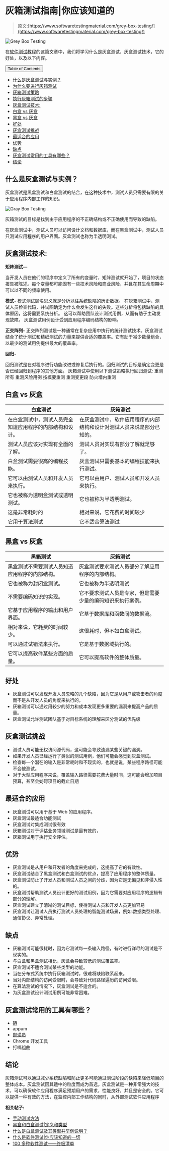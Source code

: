 # 灰箱测试指南|你应该知道的

> 原文:[https://www.softwaretestingmaterial.com/grey-box-testing/](https://www.softwaretestingmaterial.com/grey-box-testing/)

![Grey Box Testing](img/af1a142cb80ab95174486d1edb2186ff.png)

在[软件测试教程](https://www.softwaretestingmaterial.com/manual-testing-tutorial/)的这篇文章中，我们将学习什么是灰盒测试，灰盒测试技术，它的好处，以及以下内容。

<button class="kb-table-of-contents-title-btn kb-table-of-contents-toggle" aria-expanded="false" aria-label="Expand Table of Contents">Table of Contents</button>

*   [什么是灰盒测试与实例？](#h-what-is-grey-box-testing-with-example)
*   [为什么要进行灰箱测试](#h-why-grey-box-testing)
*   [灰箱测试策略](#h-grey-box-testing-strategy)
*   [执行灰箱测试的步骤](#h-steps-to-perform-grey-box-testing)
*   [灰盒测试技术:](#h-grey-box-testing-techniques)
*   [白盒 vs 灰盒](#h-whitebox-vs-grey-box)
*   [黑盒 vs 灰盒](#h-blackbox-vs-grey-box)
*   [好处](#h-benefits)
*   [灰盒测试挑战](#h-gray-box-testing-challenges)
*   [最适合的应用](#h-best-suited-applications)
*   [优势](#h-advantages)
*   [缺点](#h-disadvantages)
*   [灰盒测试常用的工具有哪些？](#h-what-are-the-commonly-used-tools-for-grey-box-testing)
*   [结论](#h-conclusion)



## **什么是灰盒测试与实例？**

灰盒测试是黑盒测试和白盒测试的结合，在这种技术中，测试人员只需要有限的关于应用程序内部工作的知识。

![Gray Box Testing](img/af1a142cb80ab95174486d1edb2186ff.png)

灰箱测试的目标是找到由于应用程序的不正确结构或不正确使用而导致的缺陷。

在灰盒测试中，测试人员可以访问设计文档和数据库，而在黑盒测试中，测试人员只测试应用程序的用户界面。灰盒测试也称为半透明测试。

## **灰盒测试技术:**

**矩阵测试—**

当开发人员在他们的程序中定义了所有的变量时，矩阵测试就开始了，项目的状态报告被陈述。每个变量都可能固有一些技术风险和商业风险，并且在其生命周期中可以以不同的频率使用。

**模式-** 模式测试顾名思义就是分析以往系统缺陷的历史数据。
在灰箱测试中，测试人员检查代码，并试图确定为什么会发生这样的失败。这些分析将包括缺陷的具体原因，这将需要系统分析。
这可以帮助团队设计测试用例，从而有助于主动发现故障。
灰盒测试用例设计受到应用程序编码结构的影响。

**正交阵列-** 正交阵列测试是一种通常在复杂应用中执行的统计测试技术。灰盒测试结合了统计测试和精细测试的力量来提供合适的覆盖率。它有助于减少数量组合，以最少的测试用例提供最大的覆盖率。

**回归-**

回归测试是在对程序进行功能改进或修复后执行的。回归测试的目标是确定变更是否已经回归到程序的其他方面。
灰箱测试中使用以下测试策略执行回归测试:
重测所有
重测风险用例
按概要重测
重测变更段
防火墙内重测

## **白盒 vs 灰盒**

| 白盒测试 | 灰箱测试 |
| --- | --- |
| 在白盒测试中，测试人员完全知道应用程序的内部结构和设计。 | 在灰盒测试中，软件应用程序的内部结构和设计对测试人员来说是部分已知的。 |
| 测试人员应该对实现有全面的了解。 | 测试人员对实现有部分了解就足够了。 |
| 白盒测试需要很高的编程技能。 | 灰盒测试只需要基本的编程技能来执行测试。 |
| 它可以由测试人员和开发人员来执行。 | 它可以由用户、测试人员和开发人员来执行。 |
| 它也被称为透明盒测试或透明测试。 | 它也被称为半透明测试。 |
| 这是非常耗时的 | 相对来说，它花费的时间较少 |
| 它用于算法测试 | 它不适合算法测试 |

## **黑盒 vs 灰盒**

| 黑箱测试 | 灰箱测试 |
| --- | --- |
| 黑盒测试不需要测试人员知道应用程序的内部结构。 | 灰盒测试要求测试人员部分了解应用程序的内部结构。 |
| 它也被称为封闭盒测试。 | 它也被称为半透明测试 |
| 不需要编码知识的实现。 | 它不要求测试人员是专家，但是需要少量的编码知识来执行案例。 |
| 它基于应用程序的输出和用户界面。 | 它基于数据库和函数间的数据流。 |
| 相对来说，它耗费的时间较少。 | 这很耗时，但不如白盒测试。 |
| 可以通过试错法来执行。 | 它是基于数据域执行的。 |
| 它可以提高软件某些方面的质量。 | 它可以提高软件的整体质量。 |

## **好处**

*   灰盒测试可以发现开发人员忽略的几个缺陷，因为它是从用户或攻击者的角度而不是从开发人员的角度来执行的，
*   灰箱测试可以通过用较少的努力和成本发现更多重要的漏洞来提高产品的质量。
*   灰盒测试允许测试团队基于对目标系统的理解来区分测试的优先级

## **灰盒测试挑战**

*   测试人员可能无权访问源代码，这可能会导致遗漏某些关键的漏洞。
*   如果开发人员已经运行了类似的测试用例，他们可能会感觉到灰盒测试。
*   检查每一个潜在的输入是非常耗时和不现实的，也就是说，某些程序路径可能不会被测试。
*   对于大型应用程序来说，覆盖输入路径需要花费大量时间，这可能会增加项目预算，甚至会妨碍项目的截止日期

## **最适合的应用**

*   灰盒测试可以用于基于 Web 的应用程序。
*   灰盒测试最适合功能测试
*   灰盒测试对集成测试很有效
*   灰箱测试对于评估业务领域测试是最有效的，
*   灰箱测试用于执行安全评估。

## **优势**

*   灰盒测试是从用户和开发者的角度来完成的，这提高了它的有效性。
*   灰盒测试结合了黑盒测试和白盒测试的优点，提高了应用程序的整体质量。
*   灰盒测试防止了开发人员和测试人员之间的分歧，因为它是无偏见和非侵入性的。
*   灰盒测试帮助测试人员设计更好的测试用例，因为它需要对应用程序的逻辑有部分的理解。
*   灰盒测试建立了清晰的测试目标，使得测试人员和开发人员更加容易
*   灰盒测试让测试人员执行测试人员处理的智能测试场景，例如:数据类型处理、通信协议、异常处理。

## **缺点**

*   灰箱测试可能很耗时，因为它测试每一条输入路径，有时进行详尽的测试是不现实的。
*   与白盒和黑盒测试相比，灰盒会导致较低的测试覆盖率。
*   灰盒测试不适合测试某些类型的功能。
*   当在分布式系统中执行灰箱测试时，很难将缺陷联系起来。
*   当对内部结构的访问受限时，会导致对代码路径遍历的访问受限。
*   在算法测试的情况下，灰盒测试是不适合的。
*   为灰盒测试设计测试用例可能非常困难。

## **灰盒测试常用的工具有哪些？**

*   [硒](https://www.softwaretestingmaterial.com/selenium-tutorial/)
*   appum
*   [邮递员](https://www.softwaretestingmaterial.com/postman-tutorial/)
*   Chrome 开发工具
*   打嗝组曲

## **结论**

灰箱测试可以通过减少系统缺陷和防止更多可能通过测试阶段的缺陷来降低项目的整体成本。灰盒测试因其适中的粒度而成为首选。灰盒测试是一种非常强大的技术，可以确保软件应用程序满足预期用户的需求，性能良好，并且是安全的。它可以提供一种有效的方法，在监控内部工作结构的同时，从外部测试软件应用程序

**相关帖子:**

*   [手动测试方法](https://www.softwaretestingmaterial.com/manual-testing-methods/)
*   [黑盒和白盒测试|定义和类型](https://www.softwaretestingmaterial.com/black-box-and-white-box-testing/)
*   [什么是白盒测试及其类型并举例说明？](https://www.softwaretestingmaterial.com/white-box-testing/)
*   [什么是软件测试|你应该知道的一切](https://www.softwaretestingmaterial.com/software-testing/)
*   [100 多种软件测试——终极清单](https://www.softwaretestingmaterial.com/types-of-software-testing/)